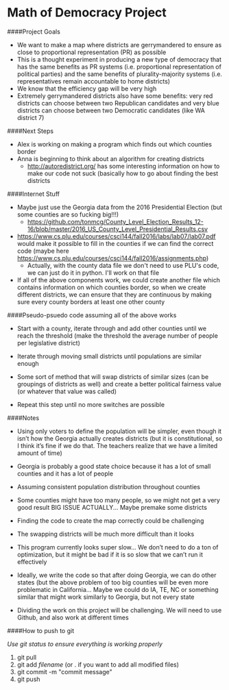 # Math of Democracy Project

####Project Goals

* We want to make a map where districts are gerrymandered to ensure as close to proportional representation (PR) as possible
* This is a thought experiment in producing a new type of democracy that has the same benefits as PR systems (i.e. proportional representation of political parties) and the same benefits of plurality-majority systems (i.e. representatives remain accountable to home districts)
* We know that the efficiency gap will be very high
* Extremely gerrymandered districts also have some benefits: very red districts can choose between two Republican candidates and very blue districts can choose between two Democratic candidates (like WA district 7)
  
####Next Steps

* Alex is working on making a program which finds out which counties border
* Anna is beginning to think about an algorithm for creating districts
  * http://autoredistrict.org/ has some interesting information on how to make our code not suck (basically how to go about finding the best districts

####Internet Stuff

* Maybe just use the Georgia data from the 2016 Presidential Election (but some counties are so fucking big!!!)
  * https://github.com/tonmcg/County_Level_Election_Results_12-16/blob/master/2016_US_County_Level_Presidential_Results.csv
* https://www.cs.plu.edu/courses/csci144/fall2016/labs/lab07/lab07.pdf would make it possible to fill in the counties if we can find the correct code (maybe here https://www.cs.plu.edu/courses/csci144/fall2016/assignments.php)
  * Actually, with the county data file we don't need to use PLU's code, we can just do it in python. I'll work on that file
* If all of the above components work, we could create another file which contains information on which counties border, so when we create different districts, we can ensure that they are continuous by making sure every county borders at least one other county

####Pseudo-psuedo code assuming all of the above works

* Start with a county, iterate through and add other counties until we reach the threshold (make the threshold the average number of people per legislative district)


* Iterate through moving small districts until populations are similar enough


* Some sort of method that will swap districts of similar sizes (can be groupings of districts as well) and create a better political fairness value (or whatever that value was called)


* Repeat this step until no more switches are possible

####Notes

* Using only voters to define the population will be simpler, even though it isn’t how the Georgia actually creates districts (but it is constitutional, so I think it’s fine if we do that. The teachers realize that we have a limited amount of time)


* Georgia is probably a good state choice because it has a lot of small counties and it has a lot of people


* Assuming consistent population distribution throughout counties


* Some counties might have too many people, so we might not get a very good result BIG ISSUE ACTUALLY... Maybe premake some districts


* Finding the code to create the map correctly could be challenging


* The swapping districts will be much more difficult than it looks


* This program currently looks super slow… We don’t need to do a ton of optimization, but it might be bad if it is so slow that we can’t run it effectively


* Ideally, we write the code so that after doing Georgia, we can do other states (but the above problem of too big counties will be even more problematic in California… Maybe we could do IA, TE, NC or something similar that might work similarly to Georgia, but not every state


* Dividing the work on this project will be challenging. We will need to use Github, and also work at different times

####How to push to git

*Use git status to ensure everything is working properly*

1. git pull
2. git add *filename* (or . if you want to add all modified files)
3. git commit -m "commit message"
4. git push
